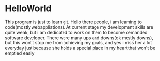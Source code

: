 # HelloWorld
This program is just to learn git.
Hello there people, i am learning to code(mostly webappliations).
At current stage my development skills are quite weak, but i am dedicated to work on them to become demanded software developer.
There were many ups and downs(ok mostly downs), but this wont't stop me from achieving my goals, and yes i miss her a lot everyday just because she holds a special place in my heart that won't be emptied easily

